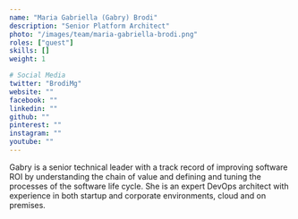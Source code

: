 ```yaml
---
name: "Maria Gabriella (Gabry) Brodi"
description: "Senior Platform Architect"
photo: "/images/team/maria-gabriella-brodi.png"
roles: ["guest"]
skills: []
weight: 1

# Social Media
twitter: "BrodiMg"
website: ""
facebook: ""
linkedin: ""
github: ""
pinterest: ""
instagram: ""
youtube: ""
---
```


Gabry is a senior technical leader with a track record of improving software ROI by understanding the chain of value and defining and tuning the processes of the software life cycle. She is an expert DevOps architect with experience in both startup and corporate environments, cloud and on premises.

<!--more-->
